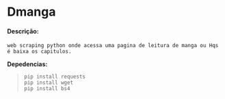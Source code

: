 # Dmanga
#### Descrição:
	web scraping python onde acessa uma pagina de leitura de manga ou Hqs é baixa os capitulos.

**Depedencias:**

>     pip install requests
>     pip install wget
>     pip install bs4
